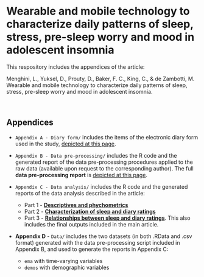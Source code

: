 # Wearable and mobile technology to characterize daily patterns of sleep, stress, pre-sleep worry and mood in adolescent insomnia
This respository includes the appendices of the article:

Menghini, L., Yuksel, D., Prouty, D., Baker, F. C., King, C., & de Zambotti, M. Wearable and mobile technology to characterize daily patterns of sleep, stress, pre-sleep worry and mood in adolescent insomnia.

<br>

## Appendices
- `Appendix A - Diary form/` includes the items of the electronic diary form used in the study, [depicted at this page](https://sri-human-sleep.github.io/INSA-home/Appendix%20A%20-%20Diary%20form/insa%40home_appendixA_diaryForm.pdf).

- `Appendix B - Data pre-processing/` includes the R code and the generated report of the data pre-processing procedures applied to the raw data (available upon request to the corresponding author). The full **data pre-processing report** is [depicted at this page](https://sri-human-sleep.github.io/INSA-home/Appendix%20B%20-%20Data%20pre-processing/insa%40home_dataProcessing.html).

- `Appendix C - Data analysis/` includes the R code and the generated reports of the data analysis described in the article: 
  - Part 1 - [**Descriptives and phychometrics**](https://sri-human-sleep.github.io/INSA-home/Appendix%20C%20-%20Data%20analysis/insa%40home_dataAnalysis1.html)
  - Part 2 - [**Characterization of sleep and diary ratings**](https://sri-human-sleep.github.io/INSA-home/Appendix%20C%20-%20Data%20analysis/insa%40home_dataAnalysis2.html)
  - Part 3 - [**Relationships between sleep and diary ratings**](https://sri-human-sleep.github.io/INSA-home/Appendix%20C%20-%20Data%20analysis/insa%40home_dataAnalysis3.html). This also includes the final outputs included in the main article.

- **Appendix D** - `Data/` includes the two datasets (in both .RData and .csv format) generated with the data pre-processing script included in Appendix B, and used to generate the reports in Appendix C: 
  - `ema` with time-varying variables
  - `demos` with demographic variables
